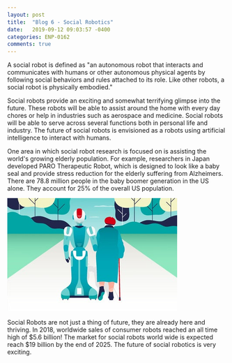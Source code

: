 ```yaml
---
layout: post
title:  "Blog 6 - Social Robotics"
date:   2019-09-12 09:03:57 -0400
categories: ENP-0162
comments: true
---
```

A social robot is defined as "an autonomous robot that interacts and communicates with humans or other autonomous physical agents by following social behaviors and rules attached to its role. Like other robots, a social robot is physically embodied."

Social robots provide an exciting  and somewhat terrifying glimpse into the future.  These robots will be able to assist around the home with every day chores or help in industries such as aerospace and medicine.  Social robots will be able to serve across several functions both in personal life and industry. The future of social robots is envisioned as a robots using artificial intelligence to interact with humans.  

One area in which social robot research is focused on is assisting the world's growing elderly population. For example, researchers in Japan developed PARO Therapeutic Robot, which is designed to look like a baby seal and provide stress reduction for the elderly suffering from Alzheimers.  There are 78.8 million people in the baby boomer generation in the US alone.  They account for 25% of the overall US population.

![Smart_Home](/img/Social-Robots.jpg)

Social Robots are not just a thing of future, they are already here and thriving. In 2018, worldwide sales of consumer robots reached an all time high of $5.6 billion!  The market for social robots world wide is expected reach $19 billion by the end of 2025. The future of social robotics is very exciting.
